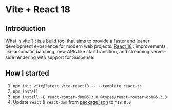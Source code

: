 # Vite + React 18

## Introduction

[What is vite ?](https://vitejs.dev/guide/) :  is a build tool that aims to provide a faster and leaner development experience for modern web projects.
[React 18](https://reactjs.org/blog/2022/03/29/react-v18.html) : improvements like automatic batching, new APIs like startTransition, and streaming server-side rendering with support for Suspense.

## How I started

1. `npm init vite@latest vite-react18 -- --template react-ts`
2. `npm install`
3. `npm install -E react-router-dom@5.3.0 @types/react-router-dom@5.3.3`
3. Update `react` & `react-dom` from [package.json](./package.json) to `^18.0.0`